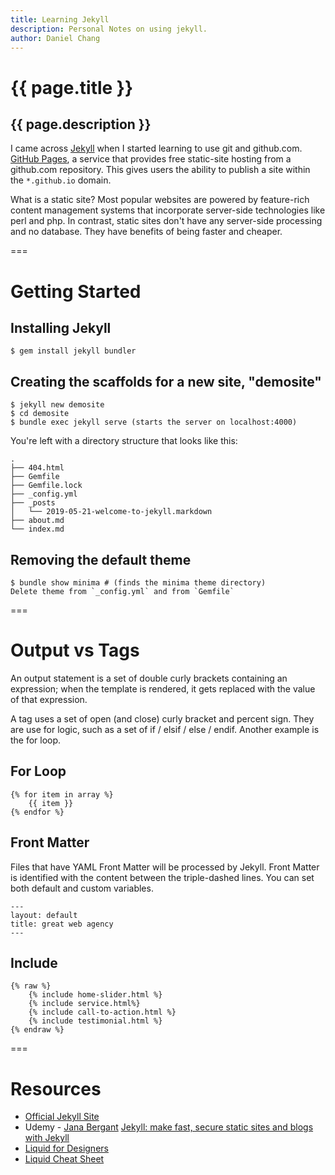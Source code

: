 ```yaml
---
title: Learning Jekyll
description: Personal Notes on using jekyll.
author: Daniel Chang
---
```


# {{ page.title }}
## {{ page.description }}

I came across [Jekyll](http://jekyllrb.com/) when I started learning to use git and github.com.  [GitHub Pages](https://pages.github.com/), a service that provides free static-site hosting from a github.com repository.   This gives users the ability to publish a site within the `*.github.io` domain.  

What is a static site?  Most popular websites are powered by feature-rich content management systems that incorporate server-side technologies like perl and php.  In contrast, static sites don't have any server-side processing and no database.  They have benefits of being faster and cheaper.  

===
# Getting Started

## Installing Jekyll
```
$ gem install jekyll bundler
```
## Creating the scaffolds for a new site, "demosite"
```
$ jekyll new demosite
$ cd demosite
$ bundle exec jekyll serve (starts the server on localhost:4000)
```
You're left with a directory structure that looks like this:
```
.
├── 404.html
├── Gemfile
├── Gemfile.lock
├── _config.yml
├── _posts
│   └── 2019-05-21-welcome-to-jekyll.markdown
├── about.md
└── index.md
```

## Removing the default theme
```
$ bundle show minima # (finds the minima theme directory)
Delete theme from `_config.yml` and from `Gemfile`
```
===
# Output vs Tags

An output statement is a set of double curly brackets containing an expression; when the template is rendered, it gets replaced with the value of that expression.

A tag uses a set of open (and close) curly bracket and percent sign.  They are use for logic, such as a set of if / elsif / else / endif.  Another example is the for loop.  

## For Loop
```
{% for item in array %}
    {{ item }}
{% endfor %}
```

## Front Matter

Files that have YAML Front Matter will be processed by Jekyll.  Front Matter is identified with the content between the triple-dashed lines.  You can set both default and custom variables.
```
---
layout: default
title: great web agency
---
```

## Include
```
{% raw %}
    {% include home-slider.html %}
    {% include service.html%}
    {% include call-to-action.html %}
    {% include testimonial.html %}
{% endraw %}
```

===
# Resources

* [Official Jekyll Site](https://jekyllrb.com/)
* Udemy - [Jana Bergant](https://www.udemy.com/user/jana-bergant/) [Jekyll: make fast, secure static sites and blogs with Jekyll](https://www.udemy.com/static-website-generator-fast-secure-sites-blogs-with-jekyll)
* [Liquid for Designers](https://github.com/Shopify/liquid/wiki/Liquid-for-Designers)
* [Liquid Cheat Sheet](https://www.shopify.com/partners/shopify-cheat-sheet)
